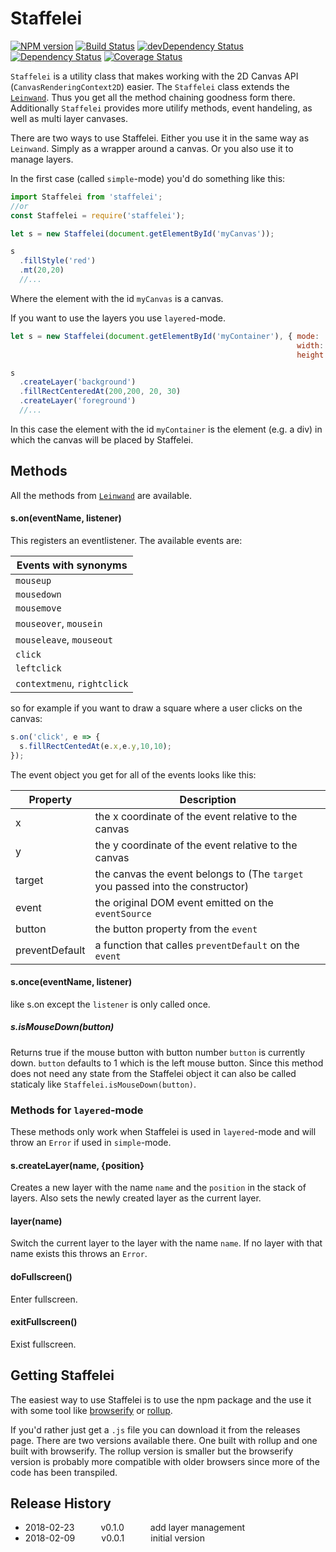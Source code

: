 # Staffelei
[![NPM version](https://badge.fury.io/js/staffelei.svg)](http://badge.fury.io/js/staffelei)
[![Build Status](https://travis-ci.org/tillarnold/staffelei.svg?branch=master)](https://travis-ci.org/tillarnold/staffelei)
[![devDependency Status](https://david-dm.org/tillarnold/staffelei/dev-status.svg)](https://david-dm.org/tillarnold/staffelei#info=devDependencies)
[![Dependency Status](https://david-dm.org/tillarnold/staffelei.svg)](https://david-dm.org/tillarnold/staffelei)
[![Coverage Status](https://coveralls.io/repos/tillarnold/staffelei/badge.svg?branch=master)](https://coveralls.io/r/tillarnold/staffelei?branch=master)

`Staffelei` is a utility class that makes working with the 2D Canvas API (`CanvasRenderingContext2D`) easier.
The `Staffelei` class extends the [`Leinwand`](https://github.com/tillarnold/leinwand). Thus you get all the method chaining goodness
form there. Additionally `Staffelei` provides more utilify methods, event handeling, as well as multi layer canvases.

There are two ways to use Staffelei. Either you use it in the same way as `Leinwand`.
Simply as a wrapper around a canvas.
Or you also use it to manage layers.

In the first case (called `simple`-mode) you'd do something like this:

```js
import Staffelei from 'staffelei';
//or
const Staffelei = require('staffelei');

let s = new Staffelei(document.getElementById('myCanvas'));

s
  .fillStyle('red')
  .mt(20,20)
  //...
```

Where the element with the id `myCanvas` is a canvas.

If you want to use the layers you use `layered`-mode.

```js
let s = new Staffelei(document.getElementById('myContainer'), { mode: 'layered' ,
                                                                width: 500
                                                                height: 500  });

s
  .createLayer('background')
  .fillRectCenteredAt(200,200, 20, 30)
  .createLayer('foreground')
  //...
```

In this case the element with the id `myContainer` is the element (e.g. a div) in which the canvas will be placed by Staffelei. 


## Methods
All the methods from [`Leinwand`](https://github.com/tillarnold/leinwand) are available.

#### s.on(eventName, listener)
This registers an eventlistener. The available events are:

| Events with synonyms        |  
|-----------------------------|
| `mouseup`                   |
| `mousedown`                 |
| `mousemove`                 |
| `mouseover`, `mousein`      |
| `mouseleave`, `mouseout`    |
| `click`                     |
| `leftclick`                 |
| `contextmenu`, `rightclick` |
 

so for example if you want to draw a square where a user clicks on the canvas:

```js
s.on('click', e => {
  s.fillRectCentedAt(e.x,e.y,10,10);
});
```

The event object you get for all of the events looks like this:

| Property       | Description |
|----------------|-------------------------------------------------------|
| x              | the x coordinate of the event relative to the canvas |
| y              | the y coordinate of the event relative to the canvas |
| target         | the canvas the event belongs to (The `target` you passed into the constructor) |
| event          | the original DOM event emitted on the `eventSource` |
| button         | the button property from the `event` |
| preventDefault | a function that calles `preventDefault` on the `event` |

#### s.once(eventName, listener)
like s.on except the `listener` is only called once.

##### s.isMouseDown(button)
Returns true if the mouse button with button number `button` is currently down. `button` defaults to 1 which is the left mouse button.
Since this method does not need any state from the Staffelei object it can also be called staticaly like `Staffelei.isMouseDown(button)`.

### Methods for `layered`-mode
These methods only work when Staffelei is used in `layered`-mode and will throw an `Error` if used in `simple`-mode.

#### s.createLayer(name, {position}
Creates a new layer with the name `name` and the `position` in the stack of layers.
Also sets the newly created layer as the current layer.

#### layer(name) 
Switch the current layer to the layer with the name `name`. If no layer with that name exists this throws an `Error`.

#### doFullscreen()
Enter fullscreen.

#### exitFullscreen()
Exist fullscreen.

## Getting Staffelei
The easiest way to use Staffelei is to use the npm package and the use it with some tool like [browserify](http://browserify.org/) or [rollup](https://rollupjs.org).

If you'd rather just get a `.js` file you can download it from the releases page. There are two versions available there. One built with rollup and one built with browserify. 
The rollup version is smaller but the browserify version is probably more compatible with older browsers since more of the code has been transpiled.

## Release History
* 2018-02-23   v0.1.0   add layer management
* 2018-02-09   v0.0.1   initial version
